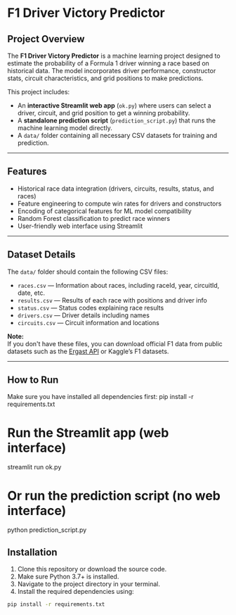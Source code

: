 # F1 Driver Victory Predictor

## Project Overview
The **F1 Driver Victory Predictor** is a machine learning project designed to estimate the probability of a Formula 1 driver winning a race based on historical data. The model incorporates driver performance, constructor stats, circuit characteristics, and grid positions to make predictions.

This project includes:
- An **interactive Streamlit web app** (`ok.py`) where users can select a driver, circuit, and grid position to get a winning probability.
- A **standalone prediction script** (`prediction_script.py`) that runs the machine learning model directly.
- A `data/` folder containing all necessary CSV datasets for training and prediction.

---

## Features
- Historical race data integration (drivers, circuits, results, status, and races)
- Feature engineering to compute win rates for drivers and constructors
- Encoding of categorical features for ML model compatibility
- Random Forest classification to predict race winners
- User-friendly web interface using Streamlit

---

## Dataset Details
The `data/` folder should contain the following CSV files:

- `races.csv` — Information about races, including raceId, year, circuitId, date, etc.
- `results.csv` — Results of each race with positions and driver info
- `status.csv` — Status codes explaining race results
- `drivers.csv` — Driver details including names
- `circuits.csv` — Circuit information and locations

**Note:**  
If you don't have these files, you can download official F1 data from public datasets such as the [Ergast API](http://ergast.com/mrd/) or Kaggle’s F1 datasets.

---
## How to Run

Make sure you have installed all dependencies first:
pip install -r requirements.txt

# Run the Streamlit app (web interface)
streamlit run ok.py

# Or run the prediction script (no web interface)
python prediction_script.py

## Installation

1. Clone this repository or download the source code.
2. Make sure Python 3.7+ is installed.
3. Navigate to the project directory in your terminal.
4. Install the required dependencies using:

```bash
pip install -r requirements.txt
